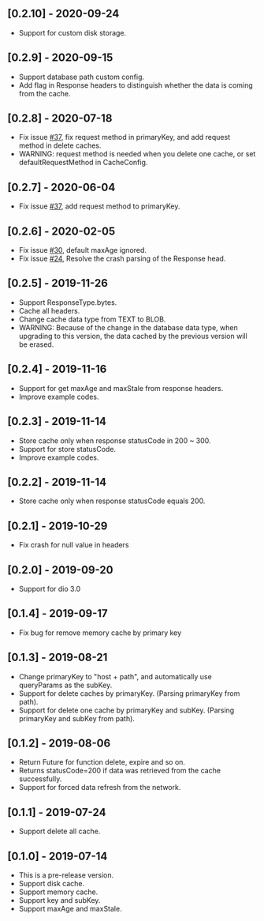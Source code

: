 ## [0.2.10] - 2020-09-24
* Support for custom disk storage.

## [0.2.9] - 2020-09-15
* Support database path custom config.
* Add flag in Response headers to distinguish whether the data is coming from the cache.

## [0.2.8] - 2020-07-18

* Fix issue [#37](https://github.com/hurshi/dio-http-cache/issues/41), fix request method in primaryKey, and add request method in delete caches.
* WARNING: request method is needed when you delete one cache, or set defaultRequestMethod in CacheConfig.

## [0.2.7] - 2020-06-04

* Fix issue [#37](https://github.com/hurshi/dio-http-cache/issues/30), add request method to primaryKey.

## [0.2.6] - 2020-02-05

* Fix issue [#30](https://github.com/hurshi/dio-http-cache/issues/30), default maxAge ignored.
* Fix issue [#24](https://github.com/hurshi/dio-http-cache/issues/24), Resolve the crash parsing of the Response head.

## [0.2.5] - 2019-11-26

* Support ResponseType.bytes.
* Cache all headers.
* Change cache data type from TEXT to BLOB.
* WARNING: Because of the change in the database data type, when upgrading to this version, the data cached by the previous version will be erased.

## [0.2.4] - 2019-11-16

* Support for get maxAge and maxStale from response headers.
* Improve example codes.

## [0.2.3] - 2019-11-14

* Store cache only when response statusCode in 200 ~ 300.
* Support for store statusCode.
* Improve example codes.

## [0.2.2] - 2019-11-14

* Store cache only when response statusCode equals 200.

## [0.2.1] - 2019-10-29

* Fix crash for null value in headers

## [0.2.0] - 2019-09-20

* Support for dio 3.0

## [0.1.4] - 2019-09-17

* Fix bug for remove memory cache by primary key


## [0.1.3] - 2019-08-21

* Change primaryKey to "host + path", and automatically use queryParams as the subKey.
* Support for delete caches by primaryKey. (Parsing primaryKey from path).
* Support for delete one cache by primaryKey and subKey. (Parsing primaryKey and subKey from path).


## [0.1.2] - 2019-08-06

* Return Future<bool> for function delete, expire and so on.
* Returns statusCode=200 if data was retrieved from the cache successfully.
* Support for forced data refresh from the network.       


## [0.1.1] - 2019-07-24

* Support delete all cache.


## [0.1.0] - 2019-07-14

* This is a pre-release version.
* Support disk cache.
* Support memory cache.
* Support key and subKey.
* Support maxAge and maxStale.
